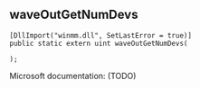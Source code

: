 ## waveOutGetNumDevs

```
[DllImport("winmm.dll", SetLastError = true)]
public static extern uint waveOutGetNumDevs(
   
);
```

Microsoft documentation: (TODO)
